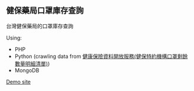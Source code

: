 ## 健保藥局口罩庫存查詢

台灣健保藥局的口罩庫存查詢

Using:
* PHP
* Python (crawling data from [健康保險資料開放服務(健保特約機構口罩剩餘數量明細清單)](https://data.nhi.gov.tw/Datasets/DatasetDetail.aspx?id=656))
* MongoDB

[Demo site](https://mask.kiloapp.cc)

